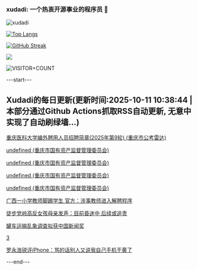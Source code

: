 ### xudadi: 一个热衷开源事业的程序员 👋

![xudadi](https://github-readme-stats-git-masterorgs-github-readme-stats-team.vercel.app/api?username=xudadi)

[![Top Langs](https://github-readme-stats.vercel.app/api/top-langs/?username=xudadi)](https://github.com/anuraghazra/github-readme-stats)

[![GitHub Streak](https://streak-stats.demolab.com?user=xudadi&locale=zh_Hans)](https://git.io/streak-stats)

![](https://raw.githubusercontent.com/xudadi/xudadi/main/assets/github-contribution-grid-snake.svg)

![VISITOR+COUNT](https://komarev.com/ghpvc/?username=xudadi&label=VISITOR+COUNT)


---start---

## Xudadi的每日更新(更新时间:2025-10-11 10:38:44 | 本部分通过Github Actions抓取RSS自动更新, 无意中实现了自动刷绿墙...)

[重庆医科大学编外聘用人员招聘简章(2025年第9轮) (重庆市公考雷达)](https://www.gongkaoleida.com/article/2644636)

[undefined (重庆市国有资产监督管理委员会)](https://dadilab.github.io/feeds/all.xml)

[undefined (重庆市国有资产监督管理委员会)](https://dadilab.github.io/feeds/all.xml)

[undefined (重庆市国有资产监督管理委员会)](https://dadilab.github.io/feeds/all.xml)

[undefined (重庆市国有资产监督管理委员会)](https://dadilab.github.io/feeds/all.xml)

[广西一小学教师脚踢学生 官方：涉事教师进入解聘程序](https://m.163.com/news/article/KBHPJ5BD0514R9OJ.html)

[徒步党岭高反女孩母亲发声：目前昏迷中 后续或追责](https://m.163.com/news/article/KBHNO61D0514D3UH.html)

[罐车运输乱象调查拟获中国新闻奖](https://m.163.com/news/article/KBGLJ1TR0512D3VJ.html)

[3](https://m.163.com/touch/news/sub/domestic)

[罗永浩锐评iPhone：骂的话别人又说我自己手机干黄了](https://m.163.com/news/article/KBHGQOUO053469LG.html)

---end---
